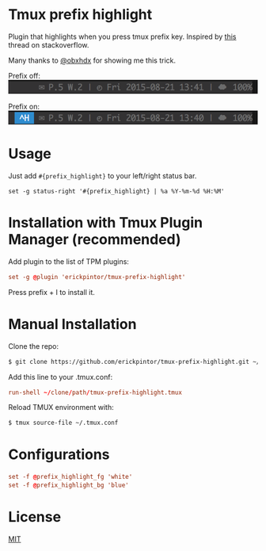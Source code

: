 # Tmux prefix highlight

Plugin that highlights when you press tmux prefix key. Inspired by 
[this](http://stackoverflow.com/questions/12003726/give-a-hint-when-press-prefix-key-in-tmux)
thread on stackoverflow.

Many thanks to [@obxhdx](https://github.com/obxhdx) for showing me this trick.

Prefix off:
![prefix_off](screenshots/prefix_off.png)

Prefix on:
![prefix_on](screenshots/prefix_on.png)

# Usage

Just add `#{prefix_highlight}` to your left/right status bar.

```tmux.confi
set -g status-right '#{prefix_highlight} | %a %Y-%m-%d %H:%M'
```

# Installation with Tmux Plugin Manager (recommended)

Add plugin to the list of TPM plugins:

```tmux.conf
set -g @plugin 'erickpintor/tmux-prefix-highlight'
```

Press prefix + I to install it.

# Manual Installation

Clone the repo:

```bash
$ git clone https://github.com/erickpintor/tmux-prefix-highlight.git ~/clone/path
```

Add this line to your .tmux.conf:

```tmux.conf
run-shell ~/clone/path/tmux-prefix-highlight.tmux
```

Reload TMUX environment with:

```bash
$ tmux source-file ~/.tmux.conf
```

# Configurations

```tmux.conf
set -f @prefix_highlight_fg 'white'
set -f @prefix_highlight_bg 'blue'
```

# License

[MIT](LICENSE)

